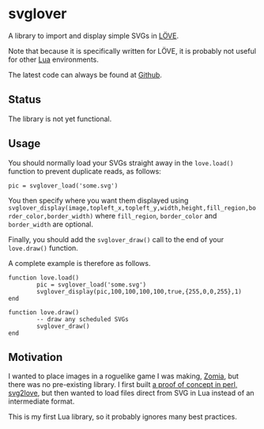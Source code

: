# svglover

A library to import and display simple SVGs in [LÖVE](http://love2d.org/).

Note that because it is specifically written for LÖVE, it is probably not useful for other [Lua](http://www.lua.org/) environments.

The latest code can always be found at [Github](https://github.com/globalcitizen/svglover).

## Status

The library is not yet functional.

## Usage

You should normally load your SVGs straight away in the `love.load()` function to prevent duplicate reads, as follows:

```
pic = svglover_load('some.svg')
```

You then specify where you want them displayed using `svglover_display(image,topleft_x,topleft_y,width,height,fill_region,border_color,border_width)` where `fill_region`, `border_color` and `border_width` are optional.

Finally, you should add the `svglover_draw()` call to the end of your `love.draw()` function.

A complete example is therefore as follows.

```
function love.load()
        pic = svglover_load('some.svg')
        svglover_display(pic,100,100,100,100,true,{255,0,0,255},1)
end

function love.draw()
        -- draw any scheduled SVGs
        svglover_draw()
end
```

## Motivation

I wanted to place images in a roguelike game I was making, [Zomia](https://github.com/globalcitizen/zomia), but there was no pre-existing library. I first built [a proof of concept in perl, svg2love](https://github.com/globalcitizen/svg2love), but then wanted to load files direct from SVG in Lua instead of an intermediate format.

This is my first Lua library, so it probably ignores many best practices.
